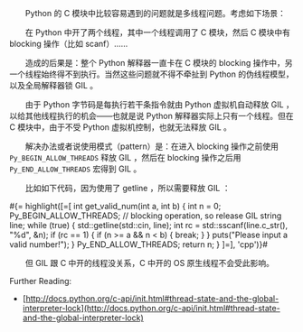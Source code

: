 　　Python 的 C 模块中比较容易遇到的问题就是多线程问题。考虑如下场景：

　　在 Python 中开了两个线程，其中一个线程调用了 C 模块，然后 C 模块中有 blocking 操作（比如 scanf）……

　　造成的后果是：整个 Python 解释器一直卡在 C 模块的 blocking 操作中，另一个线程始终得不到执行。当然这些问题就不得不牵扯到 Python 的伪线程模型，以及全局解释器锁 GIL 。

　　由于 Python 字节码是每执行若干条指令就由 Python 虚拟机自动释放 GIL ，以给其他线程执行的机会——也就是说 Python 解释器实际上只有一个线程。但在 C 模块中，由于不受 Python 虚拟机控制，也就无法释放 GIL 。

　　解决办法或者说使用模式（pattern）是：在进入 blocking 操作之前使用 `Py_BEGIN_ALLOW_THREADS` 释放 GIL ，然后在 blocking 操作之后用 `Py_END_ALLOW_THREADS` 宏得到 GIL 。

　　比如如下代码，因为使用了 getline ，所以需要释放 GIL ：

#{= highlight([=[
int get_valid_num(int a, int b)
{
	int n = 0;
	Py_BEGIN_ALLOW_THREADS; // blocking operation, so release GIL
	string line;
	while (true) {
		std::getline(std::cin, line);
		int rc = std::sscanf(line.c_str(), "%d", &n);
		if (rc == 1) {
			if (n >= a && n < b) {
				break;
			}
		}
		puts("Please input a valid number!");
	}
	Py_END_ALLOW_THREADS;
	return n;
}
]=], 'cpp')}#

　　但 GIL 跟 C 中开的线程没关系，C 中开的 OS 原生线程不会受此影响。

Further Reading:

* [http://docs.python.org/c-api/init.html#thread-state-and-the-global-interpreter-lock](http://docs.python.org/c-api/init.html#thread-state-and-the-global-interpreter-lock)
